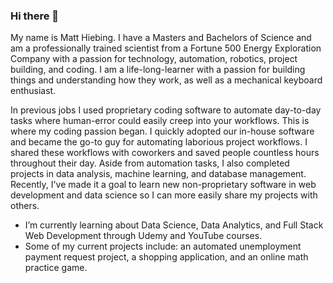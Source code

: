 ### Hi there 👋
My name is Matt Hiebing.  I have a Masters and Bachelors of Science and am a professionally trained scientist from a Fortune 500 Energy Exploration Company with a passion for technology, automation, robotics, project building, and coding.  I am a life-long-learner with a passion for building things and understanding how they work, as well as a mechanical keyboard enthusiast.  

In previous jobs I used proprietary coding software to automate day-to-day tasks where human-error could easily creep into your workflows.  This is where my coding passion began.  I quickly adopted our in-house software and became the go-to guy for automating laborious project workflows.  I shared these workflows with coworkers and saved people countless hours throughout their day.  Aside from automation tasks, I also completed projects in data analysis, machine learning, and database management.  Recently, I've made it a goal to learn new non-proprietary software in web development and data science so I can more easily share my projects with others.

- I’m currently learning about Data Science, Data Analytics, and Full Stack Web Development through Udemy and YouTube courses.
- Some of my current projects include: an automated unemployment payment request project, a shopping application, and an online math practice game.
